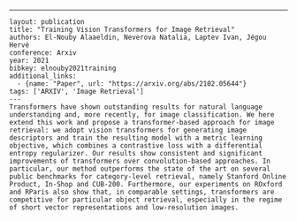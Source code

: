 ---
    layout: publication
    title: "Training Vision Transformers for Image Retrieval"
    authors: El-Nouby Alaaeldin, Neverova Natalia, Laptev Ivan, Jégou Hervé
    conference: Arxiv
    year: 2021
    bibkey: elnouby2021training
    additional_links:
      - {name: "Paper", url: "https://arxiv.org/abs/2102.05644"}
    tags: ['ARXIV', 'Image Retrieval']
    ---
    Transformers have shown outstanding results for natural language understanding and, more recently, for image classification. We here extend this work and propose a transformer-based approach for image retrieval: we adopt vision transformers for generating image descriptors and train the resulting model with a metric learning objective, which combines a contrastive loss with a differential entropy regularizer. Our results show consistent and significant improvements of transformers over convolution-based approaches. In particular, our method outperforms the state of the art on several public benchmarks for category-level retrieval, namely Stanford Online Product, In-Shop and CUB-200. Furthermore, our experiments on ROxford and RParis also show that, in comparable settings, transformers are competitive for particular object retrieval, especially in the regime of short vector representations and low-resolution images.